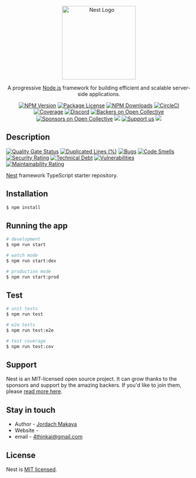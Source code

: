 <p align="center">
  <a href="http://nestjs.com/" target="blank"><img src="https://nestjs.com/img/logo-small.svg" width="200" alt="Nest Logo" /></a>
</p>

[circleci-image]: https://img.shields.io/circleci/build/github/nestjs/nest/master?token=abc123def456
[circleci-url]: https://circleci.com/gh/nestjs/nest

  <p align="center">A progressive <a href="http://nodejs.org" target="_blank">Node.js</a> framework for building efficient and scalable server-side applications.</p>
    <p align="center">
<a href="https://www.npmjs.com/~nestjscore" target="_blank"><img src="https://img.shields.io/npm/v/@nestjs/core.svg" alt="NPM Version" /></a>
<a href="https://www.npmjs.com/~nestjscore" target="_blank"><img src="https://img.shields.io/npm/l/@nestjs/core.svg" alt="Package License" /></a>
<a href="https://www.npmjs.com/~nestjscore" target="_blank"><img src="https://img.shields.io/npm/dm/@nestjs/common.svg" alt="NPM Downloads" /></a>
<a href="https://circleci.com/gh/nestjs/nest" target="_blank"><img src="https://img.shields.io/circleci/build/github/nestjs/nest/master" alt="CircleCI" /></a>
<a href="https://coveralls.io/github/nestjs/nest?branch=master" target="_blank"><img src="https://coveralls.io/repos/github/nestjs/nest/badge.svg?branch=master#9" alt="Coverage" /></a>
<a href="https://discord.gg/G7Qnnhy" target="_blank"><img src="https://img.shields.io/badge/discord-online-brightgreen.svg" alt="Discord"/></a>
<a href="https://opencollective.com/nest#backer" target="_blank"><img src="https://opencollective.com/nest/backers/badge.svg" alt="Backers on Open Collective" /></a>
<a href="https://opencollective.com/nest#sponsor" target="_blank"><img src="https://opencollective.com/nest/sponsors/badge.svg" alt="Sponsors on Open Collective" /></a>
  <a href="https://paypal.me/kamilmysliwiec" target="_blank"><img src="https://img.shields.io/badge/Donate-PayPal-ff3f59.svg"/></a>
    <a href="https://opencollective.com/nest#sponsor"  target="_blank"><img src="https://img.shields.io/badge/Support%20us-Open%20Collective-41B883.svg" alt="Support us"></a>
  <a href="https://twitter.com/nestframework" target="_blank"><img src="https://img.shields.io/twitter/follow/nestframework.svg?style=social&label=Follow"></a>
</p>
  <!--[![Backers on Open Collective](https://opencollective.com/nest/backers/badge.svg)](https://opencollective.com/nest#backer)
  [![Sponsors on Open Collective](https://opencollective.com/nest/sponsors/badge.svg)](https://opencollective.com/nest#sponsor)-->

## Description 
[![Quality Gate Status](https://sonarcloud.io/api/project_badges/measure?project=TheGreatJordach_nestjs-typeOrm&metric=alert_status)](https://sonarcloud.io/summary/new_code?id=TheGreatJordach_nestjs-typeOrm)
[![Duplicated Lines (%)](https://sonarcloud.io/api/project_badges/measure?project=TheGreatJordach_nestjs-typeOrm&metric=duplicated_lines_density)](https://sonarcloud.io/summary/new_code?id=TheGreatJordach_nestjs-typeOrm)
[![Bugs](https://sonarcloud.io/api/project_badges/measure?project=TheGreatJordach_nestjs-typeOrm&metric=bugs)](https://sonarcloud.io/summary/new_code?id=TheGreatJordach_nestjs-typeOrm)
[![Code Smells](https://sonarcloud.io/api/project_badges/measure?project=TheGreatJordach_nestjs-typeOrm&metric=code_smells)](https://sonarcloud.io/summary/new_code?id=TheGreatJordach_nestjs-typeOrm)
[![Security Rating](https://sonarcloud.io/api/project_badges/measure?project=TheGreatJordach_nestjs-typeOrm&metric=security_rating)](https://sonarcloud.io/summary/new_code?id=TheGreatJordach_nestjs-typeOrm)
[![Technical Debt](https://sonarcloud.io/api/project_badges/measure?project=TheGreatJordach_nestjs-typeOrm&metric=sqale_index)](https://sonarcloud.io/summary/new_code?id=TheGreatJordach_nestjs-typeOrm)
[![Vulnerabilities](https://sonarcloud.io/api/project_badges/measure?project=TheGreatJordach_nestjs-typeOrm&metric=vulnerabilities)](https://sonarcloud.io/summary/new_code?id=TheGreatJordach_nestjs-typeOrm)
[![Maintainability Rating](https://sonarcloud.io/api/project_badges/measure?project=TheGreatJordach_nestjs-typeOrm&metric=sqale_rating)](https://sonarcloud.io/summary/new_code?id=TheGreatJordach_nestjs-typeOrm)


[Nest](https://github.com/nestjs/nest) framework TypeScript starter repository.

## Installation

```bash
$ npm install
```

## Running the app

```bash
# development
$ npm run start

# watch mode
$ npm run start:dev

# production mode
$ npm run start:prod
```

## Test

```bash
# unit tests
$ npm run test

# e2e tests
$ npm run test:e2e

# test coverage
$ npm run test:cov
```

## Support

Nest is an MIT-licensed open source project. It can grow thanks to the sponsors and support by the amazing backers. If you'd like to join them, please [read more here](https://docs.nestjs.com/support).

## Stay in touch

- Author - [Jordach Makaya]()
- Website - []()
- email - [4thinkai@gmail.com]()

## License

Nest is [MIT licensed](LICENSE).
